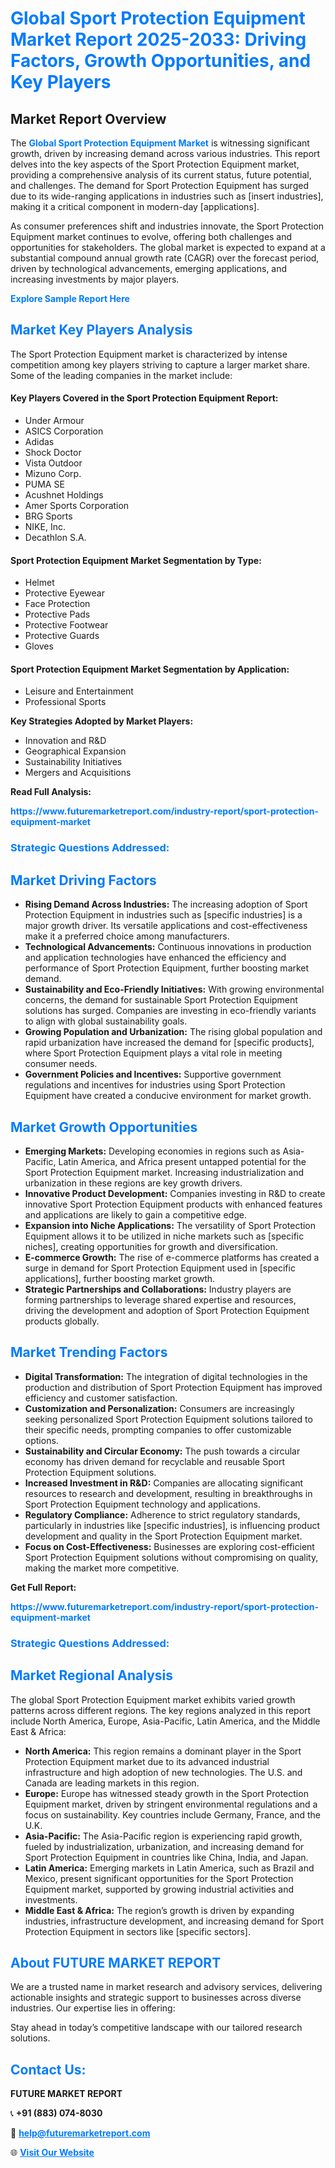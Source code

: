 <h1 style="color: #007BFF;">Global Sport Protection Equipment Market Report 2025-2033: Driving Factors, Growth Opportunities, and Key Players</h1>

<section id="overview">
<h2>Market Report Overview</h2>
<p>The <a href="https://www.futuremarketreport.com/industry-report/sport-protection-equipment-market" style="color: #007BFF; text-decoration: none;"><strong>Global Sport Protection Equipment Market</strong></a> is witnessing significant growth, driven by increasing demand across various industries. This report delves into the key aspects of the Sport Protection Equipment market, providing a comprehensive analysis of its current status, future potential, and challenges. The demand for Sport Protection Equipment has surged due to its wide-ranging applications in industries such as [insert industries], making it a critical component in modern-day [applications].</p>
<p>As consumer preferences shift and industries innovate, the Sport Protection Equipment market continues to evolve, offering both challenges and opportunities for stakeholders. The global market is expected to expand at a substantial compound annual growth rate (CAGR) over the forecast period, driven by technological advancements, emerging applications, and increasing investments by major players.</p>
</section>

<section id="overview">
<p><a href="https://www.futuremarketreport.com/request-sample/reportId=58283" style="color: #007BFF; text-decoration: none;"><strong>Explore Sample Report Here</strong></a></p>
</section>

<section id="key-players">
<h2 style="color: #007BFF;">Market Key Players Analysis</h2>
<p>The Sport Protection Equipment market is characterized by intense competition among key players striving to capture a larger market share. Some of the leading companies in the market include:</p>
<h4>Key Players Covered in the Sport Protection Equipment Report:</h4>
<ul><li>Under Armour</li><li>ASICS Corporation</li><li>Adidas</li><li>Shock Doctor</li><li>Vista Outdoor</li><li>Mizuno Corp.</li><li>PUMA SE</li><li>Acushnet Holdings</li><li>Amer Sports Corporation</li><li>BRG Sports</li><li>NIKE, Inc.</li><li>Decathlon S.A.</li></ul>
<h4>Sport Protection Equipment Market Segmentation by Type:</h4>
<ul><li>Helmet</li><li>Protective Eyewear</li><li>Face Protection</li><li>Protective Pads</li><li>Protective Footwear</li><li>Protective Guards</li><li>Gloves</li></ul>

<h4>Sport Protection Equipment Market Segmentation by Application:</h4>
<ul><li>Leisure and Entertainment</li><li>Professional Sports</li></ul>
<p><strong>Key Strategies Adopted by Market Players:</strong></p>
<ul>
<li>Innovation and R&D</li>
<li>Geographical Expansion</li>
<li>Sustainability Initiatives</li>
<li>Mergers and Acquisitions</li>
</ul>
</section>

<section>
<p><strong>Read Full Analysis: </strong></p><a href="https://www.futuremarketreport.com/industry-report/sport-protection-equipment-market" style="color: #007BFF; text-decoration: none;"><strong>https://www.futuremarketreport.com/industry-report/sport-protection-equipment-market</strong></a>
<h3 style="color: #007BFF;">Strategic Questions Addressed:</h3>
</section>

<section id="driving-factors">
<h2 style="color: #007BFF;">Market Driving Factors</h2>
<ul>
<li><strong>Rising Demand Across Industries:</strong> The increasing adoption of Sport Protection Equipment in industries such as [specific industries] is a major growth driver. Its versatile applications and cost-effectiveness make it a preferred choice among manufacturers.</li>
<li><strong>Technological Advancements:</strong> Continuous innovations in production and application technologies have enhanced the efficiency and performance of Sport Protection Equipment, further boosting market demand.</li>
<li><strong>Sustainability and Eco-Friendly Initiatives:</strong> With growing environmental concerns, the demand for sustainable Sport Protection Equipment solutions has surged. Companies are investing in eco-friendly variants to align with global sustainability goals.</li>
<li><strong>Growing Population and Urbanization:</strong> The rising global population and rapid urbanization have increased the demand for [specific products], where Sport Protection Equipment plays a vital role in meeting consumer needs.</li>
<li><strong>Government Policies and Incentives:</strong> Supportive government regulations and incentives for industries using Sport Protection Equipment have created a conducive environment for market growth.</li>
</ul>
</section>

<section id="growth-opportunities">
<h2 style="color: #007BFF;">Market Growth Opportunities</h2>
<ul>
<li><strong>Emerging Markets:</strong> Developing economies in regions such as Asia-Pacific, Latin America, and Africa present untapped potential for the Sport Protection Equipment market. Increasing industrialization and urbanization in these regions are key growth drivers.</li>
<li><strong>Innovative Product Development:</strong> Companies investing in R&D to create innovative Sport Protection Equipment products with enhanced features and applications are likely to gain a competitive edge.</li>
<li><strong>Expansion into Niche Applications:</strong> The versatility of Sport Protection Equipment allows it to be utilized in niche markets such as [specific niches], creating opportunities for growth and diversification.</li>
<li><strong>E-commerce Growth:</strong> The rise of e-commerce platforms has created a surge in demand for Sport Protection Equipment used in [specific applications], further boosting market growth.</li>
<li><strong>Strategic Partnerships and Collaborations:</strong> Industry players are forming partnerships to leverage shared expertise and resources, driving the development and adoption of Sport Protection Equipment products globally.</li>
</ul>
</section>

<section id="trending-factors">
<h2 style="color: #007BFF;">Market Trending Factors</h2>
<ul>
<li><strong>Digital Transformation:</strong> The integration of digital technologies in the production and distribution of Sport Protection Equipment has improved efficiency and customer satisfaction.</li>
<li><strong>Customization and Personalization:</strong> Consumers are increasingly seeking personalized Sport Protection Equipment solutions tailored to their specific needs, prompting companies to offer customizable options.</li>
<li><strong>Sustainability and Circular Economy:</strong> The push towards a circular economy has driven demand for recyclable and reusable Sport Protection Equipment solutions.</li>
<li><strong>Increased Investment in R&D:</strong> Companies are allocating significant resources to research and development, resulting in breakthroughs in Sport Protection Equipment technology and applications.</li>
<li><strong>Regulatory Compliance:</strong> Adherence to strict regulatory standards, particularly in industries like [specific industries], is influencing product development and quality in the Sport Protection Equipment market.</li>
<li><strong>Focus on Cost-Effectiveness:</strong> Businesses are exploring cost-efficient Sport Protection Equipment solutions without compromising on quality, making the market more competitive.</li>
</ul>
</section>

<section>
<p><strong>Get Full Report: </strong></p><a href="https://www.futuremarketreport.com/industry-report/sport-protection-equipment-market" style="color: #007BFF; text-decoration: none;"><strong>https://www.futuremarketreport.com/industry-report/sport-protection-equipment-market</strong></a>
<h3 style="color: #007BFF;">Strategic Questions Addressed:</h3>
</section>


<section id="regional-analysis">
<h2 style="color: #007BFF;">Market Regional Analysis</h2>
<p>The global Sport Protection Equipment market exhibits varied growth patterns across different regions. The key regions analyzed in this report include North America, Europe, Asia-Pacific, Latin America, and the Middle East & Africa:</p>
<ul>
<li><strong>North America:</strong> This region remains a dominant player in the Sport Protection Equipment market due to its advanced industrial infrastructure and high adoption of new technologies. The U.S. and Canada are leading markets in this region.</li>
<li><strong>Europe:</strong> Europe has witnessed steady growth in the Sport Protection Equipment market, driven by stringent environmental regulations and a focus on sustainability. Key countries include Germany, France, and the U.K.</li>
<li><strong>Asia-Pacific:</strong> The Asia-Pacific region is experiencing rapid growth, fueled by industrialization, urbanization, and increasing demand for Sport Protection Equipment in countries like China, India, and Japan.</li>
<li><strong>Latin America:</strong> Emerging markets in Latin America, such as Brazil and Mexico, present significant opportunities for the Sport Protection Equipment market, supported by growing industrial activities and investments.</li>
<li><strong>Middle East & Africa:</strong> The region’s growth is driven by expanding industries, infrastructure development, and increasing demand for Sport Protection Equipment in sectors like [specific sectors].</li>
</ul>
</section>

<footer>
<h2 style="color: #007BFF;">About FUTURE MARKET REPORT</h2>
<p>We are a trusted name in market research and advisory services, delivering actionable insights and strategic support to businesses across diverse industries. Our expertise lies in offering:</p>

<p>Stay ahead in today’s competitive landscape with our tailored research solutions.</p>

<h2 style="color: #007BFF;">Contact Us:</h2>
<p><strong>FUTURE MARKET REPORT</strong></p>
<p>📞 <strong>+91 (883) 074-8030</strong></p>
<p>📧 <strong><a href="mailto:help@futuremarketreport.com" style="color: #007BFF;">help@futuremarketreport.com</a></strong></p>
<p>🌐 <strong><a href="https://www.futuremarketreport.com/" style="color: #007BFF;">Visit Our Website</a></strong></p>
</footer>